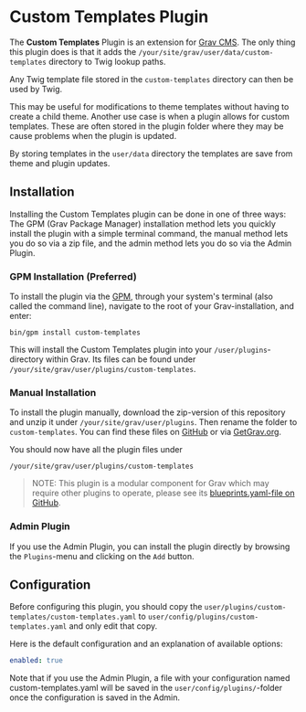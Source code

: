 # Custom Templates Plugin

The **Custom Templates** Plugin is an extension for [Grav CMS](http://github.com/getgrav/grav). The only thing this plugin does is that it adds the `/your/site/grav/user/data/custom-templates` directory to Twig lookup paths.

Any Twig template file stored in the `custom-templates` directory can then be used by Twig.

This may be useful for modifications to theme templates without having to create a child theme. Another use case is when a plugin allows for custom templates. These are often stored in the plugin folder where they may be cause problems when the plugin is updated.

By storing templates in the `user/data` directory the templates are save from theme and plugin updates.

## Installation

Installing the Custom Templates plugin can be done in one of three ways: The GPM (Grav Package Manager) installation method lets you quickly install the plugin with a simple terminal command, the manual method lets you do so via a zip file, and the admin method lets you do so via the Admin Plugin.

### GPM Installation (Preferred)

To install the plugin via the [GPM](http://learn.getgrav.org/advanced/grav-gpm), through your system's terminal (also called the command line), navigate to the root of your Grav-installation, and enter:

    bin/gpm install custom-templates

This will install the Custom Templates plugin into your `/user/plugins`-directory within Grav. Its files can be found under `/your/site/grav/user/plugins/custom-templates`.

### Manual Installation

To install the plugin manually, download the zip-version of this repository and unzip it under `/your/site/grav/user/plugins`. Then rename the folder to `custom-templates`. You can find these files on [GitHub](https://github.com/bleutzinn/grav-plugin-custom-templates) or via [GetGrav.org](http://getgrav.org/downloads/plugins#extras).

You should now have all the plugin files under

    /your/site/grav/user/plugins/custom-templates
	
> NOTE: This plugin is a modular component for Grav which may require other plugins to operate, please see its [blueprints.yaml-file on GitHub](https://github.com/bleutzinn/grav-plugin-custom-templates/blob/master/blueprints.yaml).

### Admin Plugin

If you use the Admin Plugin, you can install the plugin directly by browsing the `Plugins`-menu and clicking on the `Add` button.

## Configuration

Before configuring this plugin, you should copy the `user/plugins/custom-templates/custom-templates.yaml` to `user/config/plugins/custom-templates.yaml` and only edit that copy.

Here is the default configuration and an explanation of available options:

```yaml
enabled: true
```

Note that if you use the Admin Plugin, a file with your configuration named custom-templates.yaml will be saved in the `user/config/plugins/`-folder once the configuration is saved in the Admin.
